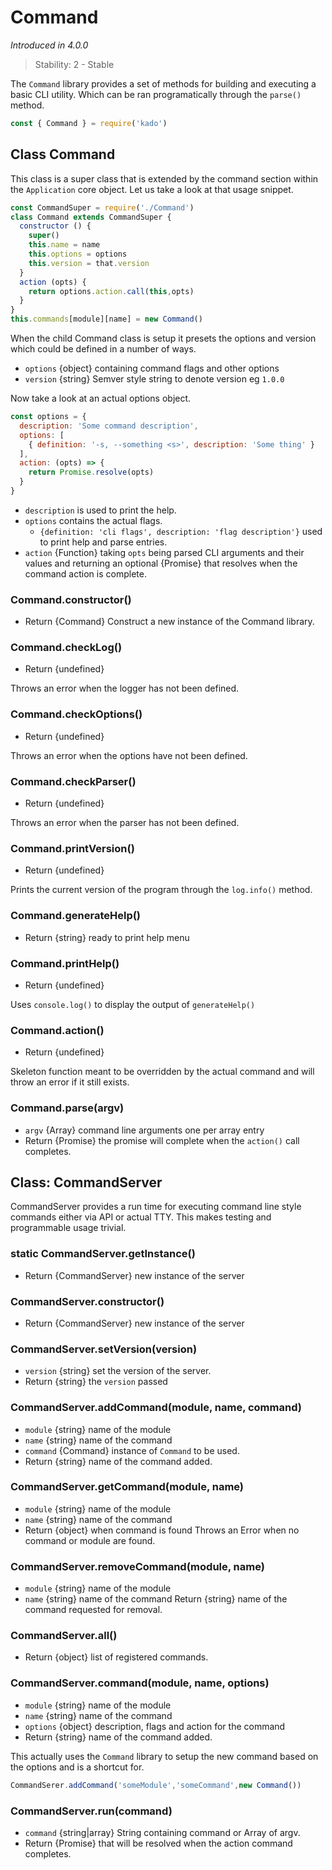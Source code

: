 # Command
*Introduced in 4.0.0*
> Stability: 2 - Stable

The `Command` library provides a set of methods for building
and executing a basic CLI utility. Which can be ran programatically
through the `parse()` method.

```js
const { Command } = require('kado')
```

## Class Command

This class is a super class that is extended by the command section
within the `Application` core object. Let us take a look at that usage snippet.

```js
const CommandSuper = require('./Command')
class Command extends CommandSuper {
  constructor () {
    super()
    this.name = name
    this.options = options
    this.version = that.version
  }
  action (opts) {
    return options.action.call(this,opts)
  }
}
this.commands[module][name] = new Command()
```

When the child Command class is setup it presets the options and version
which could be defined in a number of ways.

* `options` {object} containing command flags and other options
* `version` {string} Semver style string to denote version eg `1.0.0`

Now take a look at an actual options object.

```js
const options = {
  description: 'Some command description',
  options: [
    { definition: '-s, --something <s>', description: 'Some thing' }
  ],
  action: (opts) => {
    return Promise.resolve(opts)
  }
}
```

* `description` is used to print the help.
* `options` contains the actual flags.
  * `{definition: 'cli flags', description: 'flag description'}` used to print
  help and parse entries.
* `action` {Function} taking `opts` being parsed CLI arguments and their values
  and returning an optional {Promise} that resolves when the command action is
  complete.

### Command.constructor()
* Return {Command} Construct a new instance of the Command library.

### Command.checkLog()
* Return {undefined}

Throws an error when the logger has not been defined.

### Command.checkOptions()
* Return {undefined}

Throws an error when the options have not been defined.

### Command.checkParser()
* Return {undefined}

Throws an error when the parser has not been defined.

### Command.printVersion()
* Return {undefined}

Prints the current version of the program through the `log.info()` method.

### Command.generateHelp()
* Return {string} ready to print help menu

### Command.printHelp()
* Return {undefined}

Uses `console.log()` to display the output of `generateHelp()`

### Command.action()
* Return {undefined}

Skeleton function meant to be overridden by the actual command and will throw
an error if it still exists.

### Command.parse(argv)
* `argv` {Array} command line arguments one per array entry
* Return {Promise} the promise will complete when the `action()` call completes.

## Class: CommandServer

CommandServer provides a run time for executing command line style
commands either via API or actual TTY. This makes testing and
programmable usage trivial.

### static CommandServer.getInstance()
* Return {CommandServer} new instance of the server

### CommandServer.constructor()
* Return {CommandServer} new instance of the server

### CommandServer.setVersion(version)
* `version` {string} set the version of the server.
* Return {string} the `version` passed

### CommandServer.addCommand(module, name, command)
* `module` {string} name of the module
* `name` {string} name of the command
* `command` {Command} instance of `Command` to be used.
* Return {string} name of the command added.

### CommandServer.getCommand(module, name)
* `module` {string} name of the module
* `name` {string} name of the command
* Return {object} when command is found
Throws an Error when no command or module are found.

### CommandServer.removeCommand(module, name)
* `module` {string} name of the module
* `name` {string} name of the command
Return {string} name of the command requested for removal.

### CommandServer.all()
* Return {object} list of registered commands.

### CommandServer.command(module, name, options)
* `module` {string} name of the module
* `name` {string} name of the command
* `options` {object} description, flags and action for the command
* Return {string} name of the command added.

This actually uses the `Command` library to setup the new command
based on the options and is a shortcut for.

```js
CommandSerer.addCommand('someModule','someCommand',new Command())
```

### CommandServer.run(command)
* `command` {string|array} String containing command or Array of argv.
* Return {Promise} that will be resolved when the action command completes.
